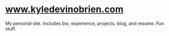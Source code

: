 # www.kyledevinobrien.com
My personal site. Includes bio, experience, projects, blog, and resume. Fun stuff.
